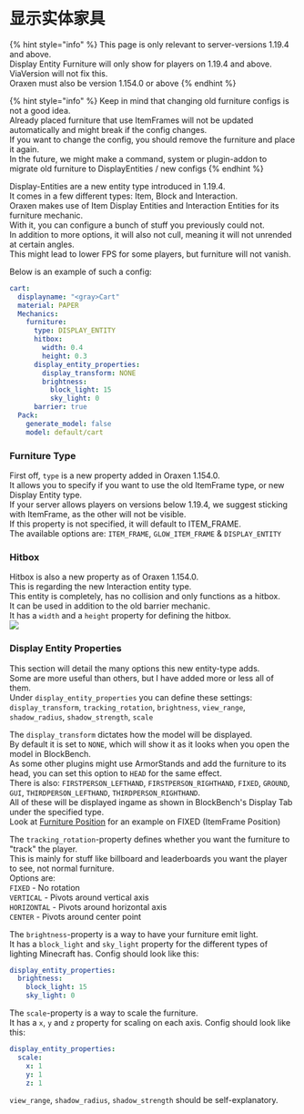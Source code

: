# 显示实体家具

{% hint style="info" %}
This page is only relevant to server-versions 1.19.4 and above.\
Display Entity Furniture will only show for players on 1.19.4 and above.\
ViaVersion will not fix this.\
Oraxen must also be version 1.154.0 or above
{% endhint %}

{% hint style="info" %}
Keep in mind that changing old furniture configs is not a good idea.\
Already placed furniture that use ItemFrames will not be updated automatically and might break if the config changes.\
If you want to change the config, you should remove the furniture and place it again.\
In the future, we might make a command, system or plugin-addon to migrate old furniture to DisplayEntities / new configs
{% endhint %}

Display-Entities are a new entity type introduced in 1.19.4.\
It comes in a few different types: Item, Block and Interaction.\
Oraxen makes use of Item Display Entities and Interaction Entities for its furniture mechanic.\
With it, you can configure a bunch of stuff you previously could not.\
In addition to more options, it will also not cull, meaning it will not unrended at certain angles.\
This might lead to lower FPS for some players, but furniture will not vanish.

Below is an example of such a config:

```yml
cart:
  displayname: "<gray>Cart"
  material: PAPER
  Mechanics:
    furniture:
      type: DISPLAY_ENTITY
      hitbox:
        width: 0.4
        height: 0.3
      display_entity_properties:
        display_transform: NONE
        brightness:
          block_light: 15
          sky_light: 0
      barrier: true
  Pack:
    generate_model: false
    model: default/cart
```

### Furniture Type

First off, `type` is a new property added in Oraxen 1.154.0.\
It allows you to specify if you want to use the old ItemFrame type, or new Display Entity type.\
If your server allows players on versions below 1.19.4, we suggest sticking with ItemFrame, as the other will not be visible.\
If this property is not specified, it will default to ITEM\_FRAME.\
The available options are: `ITEM_FRAME`, `GLOW_ITEM_FRAME` & `DISPLAY_ENTITY`

### Hitbox

Hitbox is also a new property as of Oraxen 1.154.0.\
This is regarding the new Interaction entity type.\
This entity is completely, has no collision and only functions as a hitbox.\
It can be used in addition to the old barrier mechanic.\
It has a `width` and a `height` property for defining the hitbox.\
![](https://media.discordapp.net/attachments/743544047733440582/1085341928004005918/image.png?width=998\&height=910)

### Display Entity Properties

This section will detail the many options this new entity-type adds.\
Some are more useful than others, but I have added more or less all of them.\
Under `display_entity_properties` you can define these settings:\
`display_transform`, `tracking_rotation`, `brightness`, `view_range`, `shadow_radius`, `shadow_strength`, `scale`

The `display_transform` dictates how the model will be displayed.\
By default it is set to `NONE`, which will show it as it looks when you open the model in BlockBench.\
As some other plugins might use ArmorStands and add the furniture to its head, you can set this option to `HEAD` for the same effect.\
There is also: `FIRSTPERSON_LEFTHAND`, `FIRSTPERSON_RIGHTHAND`, `FIXED`, `GROUND`, `GUI`, `THIRDPERSON_LEFTHAND`, `THIRDPERSON_RIGHTHAND`.\
All of these will be displayed ingame as shown in BlockBench's Display Tab under the specified type.\
Look at [Furniture Position](furniture\_position.md) for an example on FIXED (ItemFrame Position)

The `tracking_rotation`-property defines whether you want the furniture to "track" the player.\
This is mainly for stuff like billboard and leaderboards you want the player to see, not normal furniture.\
Options are:\
`FIXED` - No rotation\
`VERTICAL` - Pivots around vertical axis\
`HORIZONTAL` - Pivots around horizontal axis\
`CENTER` - Pivots around center point

The `brightness`-property is a way to have your furniture emit light.\
It has a `block_light` and `sky_light` property for the different types of lighting Minecraft has. Config should look like this:

```yaml
display_entity_properties:
  brightness:
    block_light: 15
    sky_light: 0
```

The `scale`-property is a way to scale the furniture.\
It has a `x`, `y` and `z` property for scaling on each axis. Config should look like this:

```yaml
display_entity_properties:
  scale:
    x: 1
    y: 1
    z: 1
```

`view_range`, `shadow_radius`, `shadow_strength` should be self-explanatory.
